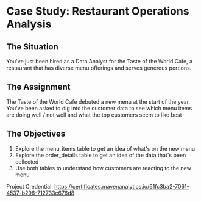 <h1> Case Study: Restaurant Operations Analysis</h1>

<h2>The Situation</h2>

You've just been hired as a Data Analyst for the Taste of the World Cafe, a restaurant that has diverse menu offerings and serves generous portions.

<h2>The Assignment</h2>

The Taste of the World Cafe debuted a new menu at the start of the year. You've been asked to dig into the customer data to see which menu items are doing well / not well and what the top customers seem to like best

<h2>The Objectives</h2>

1. Explore the menu_items table to get an idea of what's on the new menu
2. Explore the order_details table to get an idea of the data that's been collected
3. Use both tables to understand how customers are reacting to the new menu

Project Credential: https://certificates.mavenanalytics.io/61fc3ba2-7061-4537-b296-712733c676d8

